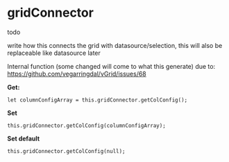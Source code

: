# gridConnector



todo

write how this connects the grid with datasource/selection, this will also be replaceable like datasource later






Internal function  (some changed will come to what this generate) due to:
https://github.com/vegarringdal/vGrid/issues/68

**Get:**

```
let columnConfigArray = this.gridConnector.getColConfig();
```

**Set**

```
this.gridConnector.getColConfig(columnConfigArray);
```



**Set default**

```
this.gridConnector.getColConfig(null);
```